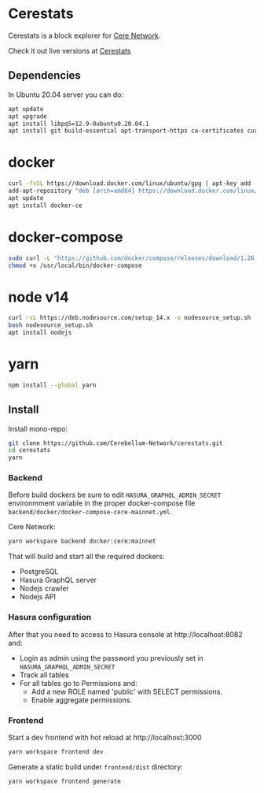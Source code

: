 # Cerestats

Cerestats is a block explorer for [Cere Network](https://cere.network/).

Check it out live versions at [Cerestats](https://stats.cere.network/)

## Dependencies

In Ubuntu 20.04 server you can do:

```bash
apt update
apt upgrade
apt install libpq5=12.9-0ubuntu0.20.04.1
apt install git build-essential apt-transport-https ca-certificates curl software-properties-common libpq-dev
```

# docker
```bash
curl -fsSL https://download.docker.com/linux/ubuntu/gpg | apt-key add -
add-apt-repository "deb [arch=amd64] https://download.docker.com/linux/ubuntu focal stable"
apt update
apt install docker-ce
```

# docker-compose
```bash
sudo curl -L "https://github.com/docker/compose/releases/download/1.26.2/docker-compose-$(uname -s)-$(uname -m)" -o /usr/local/bin/docker-compose
chmod +x /usr/local/bin/docker-compose
```
# node v14
```bash
curl -sL https://deb.nodesource.com/setup_14.x -o nodesource_setup.sh
bash nodesource_setup.sh
apt install nodejs
```

# yarn
```bash
npm install --global yarn
```

## Install

Install mono-repo:

```bash
git clone https://github.com/Cerebellum-Network/cerestats.git
cd cerestats
yarn
```

### Backend

Before build dockers be sure to edit `HASURA_GRAPHQL_ADMIN_SECRET` environmment variable in the proper docker-compose file `backend/docker/docker-compose-cere-mainnet.yml`.

Cere Network:

```bash
yarn workspace backend docker:cere:mainnet
```


That will build and start all the required dockers:

- PostgreSQL
- Hasura GraphQL server
- Nodejs crawler
- Nodejs API

### Hasura configuration

After that you need to access to Hasura console at http://localhost:8082 and:

- Login as admin using the password you previously set in `HASURA_GRAPHQL_ADMIN_SECRET`
- Track all tables
- For all tables go to Permissions and:
  - Add a new ROLE named 'public' with SELECT permissions.
  - Enable aggregate permissions.


### Frontend

Start a dev frontend with hot reload at http://localhost:3000

```bash
yarn workspace frontend dev
```

Generate a static build under `frontend/dist` directory:

```bash
yarn workspace frontend generate
```
